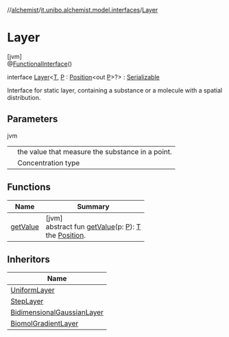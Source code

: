 //[alchemist](../../../index.md)/[it.unibo.alchemist.model.interfaces](../index.md)/[Layer](index.md)

# Layer

[jvm]\
@[FunctionalInterface](https://docs.oracle.com/javase/8/docs/api/java/lang/FunctionalInterface.html)()

interface [Layer](index.md)<[T](index.md), [P](index.md) : [Position](../-position/index.md)<out [P](../../it.unibo.alchemist.boundary.interfaces/-output-monitor/index.md)>?> : [Serializable](https://docs.oracle.com/javase/8/docs/api/java/io/Serializable.html)

Interface for static layer, containing a substance or a molecule with a spatial distribution.

## Parameters

jvm

| | |
|---|---|
| <T> | the value that measure the substance in a point. |
| <P> | Concentration type |

## Functions

| Name | Summary |
|---|---|
| [getValue](get-value.md) | [jvm]<br>abstract fun [getValue](get-value.md)(p: [P](../../it.unibo.alchemist.boundary.interfaces/-output-monitor/index.md)): [T](../../it.unibo.alchemist.boundary.interfaces/-output-monitor/index.md)<br>the [Position](../-position/index.md). |

## Inheritors

| Name |
|---|
| [UniformLayer](../../it.unibo.alchemist.model.implementations.layers/-uniform-layer/index.md) |
| [StepLayer](../../it.unibo.alchemist.model.implementations.layers/-step-layer/index.md) |
| [BidimensionalGaussianLayer](../../it.unibo.alchemist.model.implementations.layers/-bidimensional-gaussian-layer/index.md) |
| [BiomolGradientLayer](../../it.unibo.alchemist.model.implementations.layers/-biomol-gradient-layer/index.md) |
